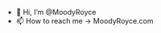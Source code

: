 - 👋 Hi, I’m @MoodyRoyce
- 📫 How to reach me -> MoodyRoyce.com

<!---
MoodyRoyce/MoodyRoyce is a ✨ special ✨ repository because its `README.md` (this file) appears on your GitHub profile.
You can click the Preview link to take a look at your changes.
--->
